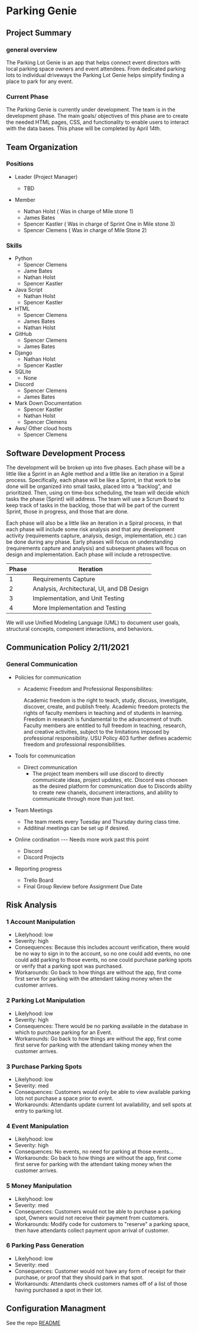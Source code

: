 # Parking Genie
## Project Summary
### general overview
The Parking Lot Genie is an app that helps connect event directors with local parking space owners and event attendees. From dedicated parking lots to individual driveways the Parking Lot Genie helps simplify finding a place to park for any event.
### Current Phase
The Parking Genie is currently under development. The team is in the development phase. The main goals/ objectives of this phase are to create the needed HTML pages, CSS, and functionality to enable users to interact with the data bases. This phase will be completed by April 14th.

## Team Organization

### Positions 

* Leader (Project Manager)
  * TBD
 
* Member
  * Nathan Holst ( Was in charge of Mile stone 1) 
  * James Bates 
  * Spencer Kastler ( Was in charge of Sprint One in Mile stone 3)
  * Spencer Clemens ( Was in charge of Mile Stone 2)
 
### Skills

* Python
  * Spencer Clemens
  * Jame Bates
  * Nathan Holst
  * Spencer Kastler
* Java Script
  * Nathan Holst
  * Spencer Kastler
* HTML
  * Spencer Clemens
  * James Bates
  * Nathan Holst
* GitHub
  * Spencer Clemens
  * James Bates
* Django
  * Nathan Holst
  * Spencer Kastler
* SQLite
  * None
* Discord
  * Spencer Clemens
  * James Bates
* Mark Down Documentation
  * Spencer Kastler
  * Nathan Holst
  * Spencer Clemens
* Aws/ Other cloud hosts
  * Spencer Clemens

## Software Development Process
The development will be broken up into five phases.  Each phase will be a little like a Sprint in an Agile method and a little like an iteration in a Spiral process.  Specifically, each phase will be like a Sprint, in that work to be done will be organized into small tasks, placed into a “backlog”, and prioritized.   Then, using on time-box scheduling, the team will decide which tasks the phase (Sprint) will address.  The team will use a Scrum Board to keep track of tasks in the backlog, those that will be part of the current Sprint, those in progress, and those that are done.

Each phase will also be a little like an iteration in a Spiral process, in that each phase will include some risk analysis and that any development activity (requirements capture, analysis, design, implementation, etc.) can be done during any phase.  Early phases will focus on understanding (requirements capture and analysis) and subsequent phases will focus on design and implementation.  Each phase will include a retrospective.

| Phase | Iteration |
|-------|-----------|
|   1   | Requirements Capture |
|   2   | Analysis, Architectural, UI, and DB Design |
|   3   |  Implementation, and Unit Testing |
|   4   |  More Implementation and Testing  |

We will use Unified Modeling Language (UML) to document user goals, structural concepts, component interactions, and behaviors.

## Communication Policy 2/11/2021

### General Communication
* Policies for communication
  * Academic Freedom and Professional Responsibilites:

    Academic freedom is the right to teach, study, discuss, investigate, discover, create, and publish freely. Academic freedom protects the rights of faculty members in teaching and of students in learning. Freedom in research is fundamental to the advancement of truth. Faculty members are entitled to full freedom in teaching, research, and creative activities, subject to the limitations imposed by professional responsibility. USU Policy 403 further defines academic freedom and professional responsibilities.

* Tools for communication
  * Direct communication
    * The project team members will use discord to directly communicate ideas, project updates, etc. Discord was choosen as the desired platform for communication due to Discords ability to create new chanels, document interactions, and ability to communicate through more than just text. 

* Team Meetings
  * The team meets every Tuesday and Thursday during class time.
  * Additinal meetings can be set up if desired.

* Online cordination --- Needs more work past this point
  * Discord
  * Discord Projects
* Reporting progress
  * Trello Board
  * Final Group Review before Assignment Due Date

## Risk Analysis
### 1 Account Manipulation
* Likelyhood: low
* Severity: high
* Consequences: Because this includes account verification, there would be no way to sign in to the account, so no one could add events, no one could add parking to those events, no one could purchase parking spots or verify that a parking spot was purchased.
* Workarounds: Go back to how things are without the app, first come first serve for parking with the attendant taking money when the customer arrives.

### 2 Parking Lot Manipulation
* Likelyhood: low
* Severity: high
* Consequences: There would be no parking available in the database in which to purchase parking for an Event.
* Workarounds: Go back to how things are without the app, first come first serve for parking with the attendant taking money when the customer arrives.

### 3 Purchase Parking Spots
* Likelyhood: low
* Severity: med
* Consequences: Customers would only be able to view available parking lots not purchase a space prior to event.
* Workarounds: Attendants update current lot availability, and sell spots at entry to parking lot.

### 4 Event Manipulation
* Likelyhood: low
* Severity: high
* Consequences: No events, no need for parking at those events...
* Workarounds: Go back to how things are without the app, first come first serve for parking with the attendant taking money when the customer arrives.

### 5 Money Manipulation
* Likelyhood: low
* Severity: med
* Consequences:  Customers would not be able to purchase a parking spot, Owners would not receive their payment from customers.
* Workarounds: Modify code for customers to "reserve" a parking space, then have attendants collect payment upon arrival of customer.

### 6 Parking Pass Generation
* Likelyhood: low
* Severity: med
* Consequences: Customer would not have any form of receipt for their purchase, or proof that they should park in that spot.
* Workarounds: Attendants check customers names off of a list of those having purchased a spot in their lot.


## Configuration Managment
See the repo [README](../README.md)
